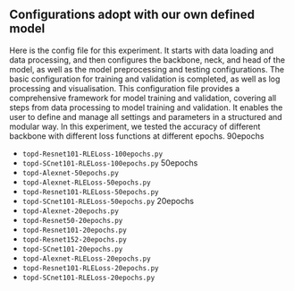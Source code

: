 ## Configurations adopt with our own defined model
Here is the config file for this experiment.
It starts with data loading and data processing, and then configures the backbone, neck, and head of the model, as well as the model preprocessing and testing configurations. The basic configuration for training and validation is completed, as well as log processing and visualisation. This configuration file provides a comprehensive framework for model training and validation, covering all steps from data processing to model training and validation. It enables the user to define and manage all settings and parameters in a structured and modular way.
In this experiment, we tested the accuracy of different backbone with different loss functions at different epochs.
90epochs
- `topd-Resnet101-RLELoss-100epochs.py`
- `topd-SCnet101-RLELoss-100epochs.py`
50epochs
- `topd-Alexnet-50epochs.py`
- `topd-Alexnet-RLELoss-50epochs.py`
- `topd-Resnet101-RLELoss-50epochs.py`
- `topd-SCnet101-RLELoss-50epochs.py`
20epochs
- `topd-Alexnet-20epochs.py`
- `topd-Resnet50-20epochs.py`
- `topd-Resnet101-20epochs.py`
- `topd-Resnet152-20epochs.py`
- `topd-SCnet101-20epochs.py`
- `topd-Alexnet-RLELoss-20epochs.py`
- `topd-Resnet101-RLELoss-20epochs.py`
- `topd-SCnet101-RLELoss-20epochs.py`
